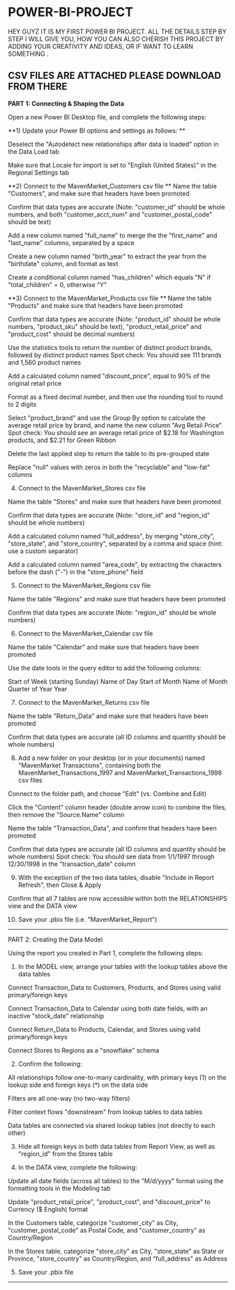 # POWER-BI-PROJECT
HEY GUYZ IT IS MY FIRST POWER BI PROJECT.
ALL THE DETAILS STEP BY STEP I WILL GIVE YOU,
HOW YOU CAN ALSO CHERISH THIS PROJECT BY ADDING YOUR CREATIVITY AND IDEAS, OR IF WANT TO LEARN SOMETHING .

CSV FILES ARE ATTACHED PLEASE DOWNLOAD FROM THERE
----------------------------------------------------------------------------------------------------------------------------------------------------------------------------------------------

**PART 1: Connecting & Shaping the Data**



Open a new Power BI Desktop file, and complete the following steps:


**1) Update your Power BI options and settings as follows: **

Deselect the "Autodetect new relationships after data is loaded" option in the Data Load tab

Make sure that Locale for import is set to "English (United States)" in the Regional Settings tab


**2) Connect to the MavenMarket_Customers csv file
**
Name the table "Customers", and make sure that headers have been promoted

Confirm that data types are accurate (Note: "customer_id" should be whole numbers, and both "customer_acct_num" and "customer_postal_code" should be text)

Add a new column named "full_name" to merge the the "first_name" and "last_name" columns, separated by a space

Create a new column named "birth_year" to extract the year from the "birthdate" column, and format as text

Create a conditional column named "has_children" which equals "N" if "total_children" = 0, otherwise "Y"



**3) Connect to the MavenMarket_Products csv file
**
Name the table "Products" and make sure that headers have been promoted

Confirm that data types are accurate (Note: "product_id" should be whole numbers, "product_sku" should be text), "product_retail_price" and "product_cost" should be decimal numbers)

Use the statistics tools to return the number of distinct product brands, followed by distinct product names
Spot check: You should see 111 brands and 1,560 product names

Add a calculated column named "discount_price", equal to 90% of the original retail price

Format as a fixed decimal number, and then use the rounding tool to round to 2 digits

Select "product_brand" and use the Group By option to calculate the average retail price by brand, and name the new column "Avg Retail Price"
Spot check: You should see an average retail price of $2.18 for Washington products, and $2.21 for Green Ribbon

Delete the last applied step to return the table to its pre-grouped state

Replace "null" values with zeros in both the "recyclable" and "low-fat" columns


4) Connect to the MavenMarket_Stores csv file

Name the table "Stores" and make sure that headers have been promoted

Confirm that data types are accurate (Note: "store_id" and "region_id" should be whole numbers)

Add a calculated column named "full_address", by merging "store_city", "store_state", and "store_country", separated by a comma and space (hint: use a custom separator)

Add a calculated column named "area_code", by extracting the characters before the dash ("-") in the "store_phone" field 


5) Connect to the MavenMarket_Regions csv file

Name the table "Regions" and make sure that headers have been promoted

Confirm that data types are accurate (Note: "region_id" should be whole numbers)


6) Connect to the MavenMarket_Calendar csv file

Name the table "Calendar" and make sure that headers have been promoted

Use the date tools in the query editor to add the following columns:

Start of Week (starting Sunday)
Name of Day
Start of Month
Name of Month
Quarter of Year
Year


7) Connect to the MavenMarket_Returns csv file

Name the table "Return_Data" and make sure that headers have been promoted

Confirm that data types are accurate (all ID columns and quantity should be whole numbers)


8) Add a new folder on your desktop (or in your documents) named "MavenMarket Transactions", containing both the MavenMarket_Transactions_1997 and MavenMarket_Transactions_1998 csv files

Connect to the folder path, and choose "Edit" (vs. Combine and Edit)

Click the "Content" column header (double arrow icon) to combine the files, then remove the "Source.Name" column

Name the table "Transaction_Data", and confirm that headers have been promoted

Confirm that data types are accurate (all ID columns and quantity should be whole numbers)
Spot check: You should see data from 1/1/1997 through 12/30/1998 in the "transaction_date" column


9) With the exception of the two data tables, disable "Include in Report Refresh", then Close & Apply

Confirm that all 7 tables are now accessible within both the RELATIONSHIPS view and the DATA view


10) Save your .pbix file (i.e. "MavenMarket_Report")


----------------------------------------------------------------------------------------------------------------------------------------------------------------------------------------------------------------------------------------------------------------------------------


PART 2: Creating the Data Model


Using the report you created in Part 1, complete the following steps:



1) In the MODEL view, arrange your tables with the lookup tables above the data tables

Connect Transaction_Data to Customers, Products, and Stores using valid primary/foreign keys 

Connect Transaction_Data to Calendar using both date fields, with an inactive "stock_date" relationship

Connect Return_Data to Products, Calendar, and Stores using valid primary/foreign keys

Connect Stores to Regions as a "snowflake" schema



2) Confirm the following:

All relationships follow one-to-many cardinality, with primary keys (1) on the lookup side and foreign keys (*) on the data side

Filters are all one-way (no two-way filters)

Filter context flows "downstream" from lookup tables to data tables

Data tables are connected via shared lookup tables (not directly to each other)



3) Hide all foreign keys in both data tables from Report View, as well as "region_id" from the Stores table



4) In the DATA view, complete the following:

Update all date fields (across all tables) to the "M/d/yyyy" format using the formatting tools in the Modeling tab

Update "product_retail_price", "product_cost", and "discount_price" to Currency ($ English) format

In the Customers table, categorize "customer_city" as City, "customer_postal_code" as Postal Code, and "customer_country" as Country/Region

In the Stores table, categorize "store_city" as City, "store_state" as State or Province, "store_country" as Country/Region, and "full_address" as Address 


5) Save your .pbix file

---------------------------------------------------------------------------------------------------------------------------------------------------------------------------------------------------------------------------------------------------------------------------
